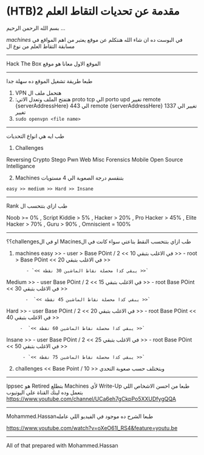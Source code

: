# (HTB)مقدمة عن تحديات التقاط العلم 2 


بسم الله الرحمن الرحيم ...

*machines* في البوست ده ان شاء الله هنتكلم عن موقع يعتبر من اهم المواقع في مسابقة التقاط العلم من نوع ال 


--------------------------------------------------------------------------------
 Hack The Box الموقع الاول معانا هو موقع 

----------------------------------------------------------------------------------
طبعا طريقة تشغيل الموقع ده سهلة جدا 
1. VPN هتحمل ملف ال 
2. :هتفتح الملف وتعدل الاتي 
 proto tcp الي porto upd تغيير
 remote {serverAddressHere} 443 الي remote {serverAddressHere} 1337 تغيير
 <tls-crypt> الي <tls-auth> تغيير 
3. `sudo openvpn <file name>`

----------------------------------------------------------------------------------
طب ايه هي انواع التحديات 

1. Challenges 

Reversing
Crypto
Stego
Pwn
Web
Misc
Forensics
Mobile
Open Source Intelligance

2. Machines 
بتنقسم درجة الصعوبة الي 4 مستويات 

`easy >> medium >> Hard >> Insane`

-------------------------------------------------------------------
Rank طب ازاي بتتحسب ال

Noob >= 0% ,
Script Kiddie > 5% ,
Hacker > 20% ,
Pro Hacker > 45% ,
Elite Hacker > 70% ,
Guru > 90% , 
Omniscient = 100%

------------------------------------------------------------------

  ؟؟challengesاو في ال Macinesطب ازاي بتتحسب النقط بتاعتي سواء كانت في ال

1. machines
   easy >> 
          - user > Base POint / 2   << في الاغلب بتبقي 10 >> 
           - root > Base POint       << في الاغلب بتبقي 20 >>
           
           - `<< يبقي كدا محصلة نقاط الماشين 30 نقطة >>`
  
  Medium >> 
          - user Base POint / 2   << في الاغلب بتبقي 15 >> 
           - root Base POint       << في الاغلب بتبقي 30 >>
           
           -  `<< يبقي كدا محصلة نقاط الماشين 45 نقطة >>`

   Hard >> 
          - user Base POint / 2   << في الاغلب بتبقي 20 >> 
           - root Base POint       << في الاغلب بتبقي 40 >>
           
         -  `<< يبقي كدا محصلة نقاط الماشين 60 نقطة >>`

  Insane >> 
          - user Base POint / 2   << في الاغلب بتبقي 25 >> 
           - root Base POint       << في الاغلب بتبقي 50 >>
           
          - `<< يبقي كدا محصلة نقاط الماشين 75 نقطة >>`

              
2. challenges 
           << Base Point / 10 >>
    وبتختلف حسب صعوبة التحدي


------------------------------------------------------------------------

 Ippsec هو Retired بتطلع Machines لأي Write-Up طبعا من احسن الاشخاص اللي بتعمل
 وده لينك القناة علي اليوتيوب 
https://www.youtube.com/channel/UCa6eh7gCkpPo5XXUDfygQQA

-----------------------------------------------------------------------

Mohammed.Hassanطبعا الشرح ده موجود في الفيديو اللي عامله

https://www.youtube.com/watch?v=oXeO61l_RS4&feature=youtu.be

----------------------------------------------------------------------

All of that prepared with Mohammed.Hassan


